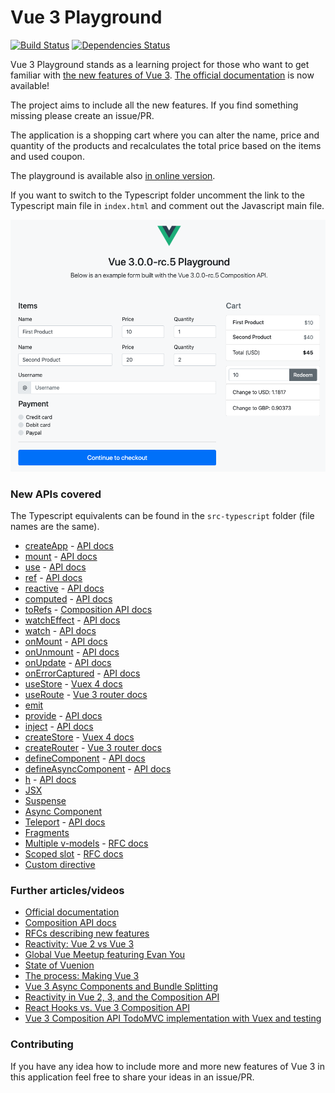 # Vue 3 Playground

[![Build Status](https://travis-ci.com/blacksonic/vue-3-playground.svg?branch=master)](https://travis-ci.com/blacksonic/vue-3-playground)
[![Dependencies Status](https://david-dm.org/blacksonic/vue-3-playground/status.svg)](https://david-dm.org/blacksonic/vue-3-playground)

Vue 3 Playground stands as a learning project for those who want to get familiar with [the new features of Vue 3](https://composition-api.vuejs.org/).
[The official documentation](https://v3.vuejs.org/) is now available!

The project aims to include all the new features. If you find something missing please create an issue/PR.

The application is a shopping cart where you can alter the name, price and quantity of the products and
recalculates the total price based on the items and used coupon.

The playground is available also [in online version](https://codesandbox.io/s/github/blacksonic/vue-3-playground).

If you want to switch to the Typescript folder uncomment the link to the Typescript main file in `index.html`
and comment out the Javascript main file.

![Vue 3 Playground](./images/screenshot.png "Vue 3 Playground")

### New APIs covered

The Typescript equivalents can be found in the `src-typescript` folder (file names are the same).

- [createApp](https://github.com/blacksonic/vue-3-playground/blob/master/src-javascript/main.js) - [API docs](https://v3.vuejs.org/api/application-api.html)
- [mount](https://github.com/blacksonic/vue-3-playground/blob/master/src-javascript/main.js) - [API docs](https://v3.vuejs.org/api/application-api.html#mount)
- [use](https://github.com/blacksonic/vue-3-playground/blob/master/src-javascript/main.js) - [API docs](https://v3.vuejs.org/api/application-api.html#use)
- [ref](https://github.com/blacksonic/vue-3-playground/blob/master/src-javascript/hooks.js) - [API docs](https://v3.vuejs.org/api/refs-api.html#ref)
- [reactive](https://github.com/blacksonic/vue-3-playground/blob/master/src-javascript/hooks.js) - [API docs](https://v3.vuejs.org/api/basic-reactivity.html#reactive)
- [computed](https://github.com/blacksonic/vue-3-playground/blob/master/src-javascript/hooks.js) - [API docs](https://v3.vuejs.org/api/computed-watch-api.html#computed)
- [toRefs](https://github.com/blacksonic/vue-3-playground/blob/master/src-javascript/components/Cart.vue) - [Composition API docs](https://composition-api.vuejs.org/#code-organization)
- [watchEffect](https://github.com/blacksonic/vue-3-playground/blob/master/src-javascript/components/Cart.vue) - [API docs](https://v3.vuejs.org/api/computed-watch-api.html#watcheffect)
- [watch](https://github.com/blacksonic/vue-3-playground/blob/master/src-javascript/components/Cart.vue) - [API docs](https://v3.vuejs.org/api/computed-watch-api.html#watch)
- [onMount](https://github.com/blacksonic/vue-3-playground/blob/master/src-javascript/components/Cart.vue) - [API docs](https://v3.vuejs.org/api/composition-api.html#lifecycle-hooks)
- [onUnmount](https://github.com/blacksonic/vue-3-playground/blob/master/src-javascript/components/Cart.vue) - [API docs](https://v3.vuejs.org/api/composition-api.html#lifecycle-hooks)
- [onUpdate](https://github.com/blacksonic/vue-3-playground/blob/master/src-javascript/components/Cart.vue) - [API docs](https://v3.vuejs.org/api/composition-api.html#lifecycle-hooks)
- [onErrorCaptured](https://github.com/blacksonic/vue-3-playground/blob/master/src-javascript/components/Cart.vue) - [API docs](https://v3.vuejs.org/api/composition-api.html#lifecycle-hooks)
- [useStore](https://github.com/blacksonic/vue-3-playground/blob/master/src-javascript/App.vue) - [Vuex 4 docs](https://github.com/vuejs/vuex/tree/4.0)
- [useRoute](https://github.com/blacksonic/vue-3-playground/blob/master/src-javascript/components/Checkout.vue) - [Vue 3 router docs](https://github.com/vuejs/vue-router-next)
- [emit](https://github.com/blacksonic/vue-3-playground/blob/master/src-javascript/components/Coupon.vue)
- [provide](https://github.com/blacksonic/vue-3-playground/blob/master/src-javascript/version.js) - [API docs](https://v3.vuejs.org/api/composition-api.html#provide-inject)
- [inject](https://github.com/blacksonic/vue-3-playground/blob/master/src-javascript/version.js) - [API docs](https://v3.vuejs.org/api/composition-api.html#provide-inject)
- [createStore](https://github.com/blacksonic/vue-3-playground/blob/master/src-javascript/store.js) - [Vuex 4 docs](https://github.com/vuejs/vuex/tree/4.0)
- [createRouter](https://github.com/blacksonic/vue-3-playground/blob/master/src-javascript/router.js) - [Vue 3 router docs](https://github.com/vuejs/vue-router-next)
- [defineComponent](https://github.com/blacksonic/vue-3-playground/blob/master/src-javascript/components/Payment.jsx) - [API docs](https://v3.vuejs.org/api/global-api.html#definecomponent)
- [defineAsyncComponent](https://github.com/blacksonic/vue-3-playground/blob/master/src-javascript/components/AsyncPayment.js) - [API docs](https://v3.vuejs.org/api/global-api.html#defineasynccomponent)
- [h](https://github.com/blacksonic/vue-3-playground/blob/master/src-javascript/components/Spinner.js) - [API docs](https://v3.vuejs.org/guide/render-function.html)
- [JSX](https://github.com/blacksonic/vue-3-playground/blob/master/src-javascript/components/Payment.jsx)
- [Suspense](https://github.com/blacksonic/vue-3-playground/blob/master/src-javascript/components/Cart.vue)
- [Async Component](https://github.com/blacksonic/vue-3-playground/blob/master/src-javascript/components/Exchange.vue)
- [Teleport](https://github.com/blacksonic/vue-3-playground/blob/master/src-javascript/components/Header.vue) - [API docs](https://v3.vuejs.org/guide/teleport.html#using-with-vue-components)
- [Fragments](https://github.com/blacksonic/vue-3-playground/blob/master/src-javascript/App.vue)
- [Multiple v-models](https://github.com/blacksonic/vue-3-playground/blob/master/src-javascript/components/Cart.vue) - [RFC docs](https://github.com/vuejs/rfcs/blob/master/active-rfcs/0011-v-model-api-change.md)
- [Scoped slot](https://github.com/blacksonic/vue-3-playground/blob/master/src-javascript/components/Cart.vue) - [RFC docs](https://github.com/vuejs/rfcs/blob/master/active-rfcs/0001-new-slot-syntax.md)
- [Custom directive](https://github.com/blacksonic/vue-3-playground/blob/master/src-javascript/at-sign.js)

### Further articles/videos

- [Official documentation](https://v3.vuejs.org/)
- [Composition API docs](https://composition-api.vuejs.org/)
- [RFCs describing new features](https://github.com/vuejs/rfcs)
- [Reactivity: Vue 2 vs Vue 3](https://www.vuemastery.com/blog/Reactivity-Vue2-vs-Vue3/)
- [Global Vue Meetup featuring Evan You](https://www.youtube.com/watch?v=Nk3cC7xNfkk)
- [State of Vuenion](https://www.vuemastery.com/conferences/vueconf-us-2020/state-of-the-vuenion/)
- [The process: Making Vue 3](https://increment.com/frontend/making-vue-3/)
- [Vue 3 Async Components and Bundle Splitting](https://lmiller1990.github.io/electic/posts/20200503_vue_3_async_components_and_bundle_splitting.html)
- [Reactivity in Vue 2, 3, and the Composition API](https://vuejsdevelopers.com/2017/03/05/vue-js-reactivity/)
- [React Hooks vs. Vue 3 Composition API](https://academy.esveo.com/en/blog/Yr)
- [Vue 3 Composition API TodoMVC implementation with Vuex and testing](https://github.com/blacksonic/todomvc-vue-composition-api)

### Contributing

If you have any idea how to include more and more new features of Vue 3 in this application feel free to share your ideas in an issue/PR.

